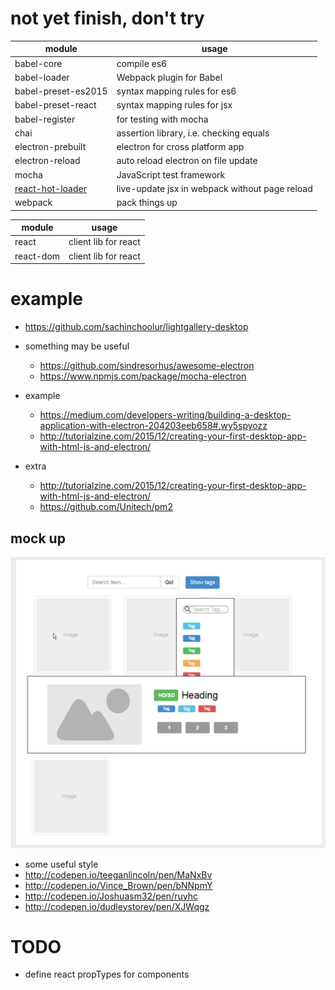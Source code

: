 # not yet finish, don't try

| module | usage |
| --- | --- |
| babel-core | compile es6 |
| babel-loader | Webpack plugin for Babel |
| babel-preset-es2015 | syntax mapping rules for es6 |
| babel-preset-react | syntax mapping rules for jsx |
| babel-register | for testing with mocha |
| chai | assertion library, i.e. checking equals |
| electron-prebuilt | electron for cross platform app |
| electron-reload | auto reload electron on file update |
| mocha | JavaScript test framework |
| [react-hot-loader](http://gaearon.github.io/react-hot-loader/getstarted/) | live-update jsx in webpack without page reload |
| webpack | pack things up |

| module | usage |
| --- | --- |
| react | client lib for react |
| react-dom | client lib for react |

# example
- https://github.com/sachinchoolur/lightgallery-desktop

- something may be useful
    + https://github.com/sindresorhus/awesome-electron
    + https://www.npmjs.com/package/mocha-electron

- example
    + https://medium.com/developers-writing/building-a-desktop-application-with-electron-204203eeb658#.wy5spyozz
    + http://tutorialzine.com/2015/12/creating-your-first-desktop-app-with-html-js-and-electron/

- extra
    + http://tutorialzine.com/2015/12/creating-your-first-desktop-app-with-html-js-and-electron/
    + https://github.com/Unitech/pm2


## mock up
![mock up](https://raw.githubusercontent.com/WindzCUHK/a-video-explorer/master/mockup.png)

- some useful style
- http://codepen.io/teeganlincoln/pen/MaNxBv
- http://codepen.io/Vince_Brown/pen/bNNpmY
- http://codepen.io/Joshuasm32/pen/ruyhc
- http://codepen.io/dudleystorey/pen/XJWqgz

# TODO
- define react propTypes for components
